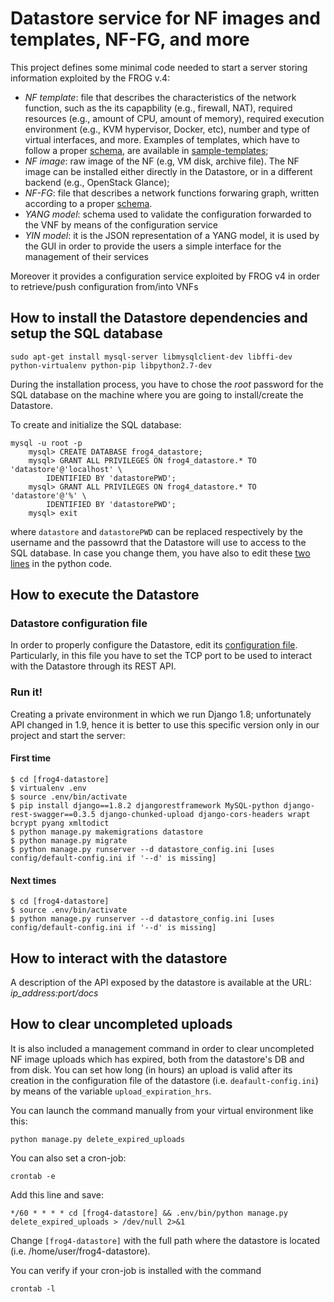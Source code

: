 # Datastore service for NF images and templates, NF-FG, and more

This project defines some minimal code needed to start a server storing information exploited by the FROG v.4:
* *NF template*: file that describes the characteristics of the network function, such as the its capapbility (e.g., firewall, NAT), required resources (e.g., amount of CPU, amount of memory), required execution environment (e.g., KVM hypervisor, Docker, etc), number and type of virtual interfaces, and more. Examples of templates, which have to follow a proper [schema](https://github.com/netgroup-polito/vnf-template-library/blob/master/schema.json), are available in [sample-templates](./sample-templates);
* *NF image*: raw image of the NF (e.g, VM disk, archive file). The NF image can be installed either directly in the Datastore, or in a different backend (e.g., OpenStack Glance);
* *NF-FG*: file that describes a network functions forwaring graph, written according to a proper [schema](https://github.com/netgroup-polito/nffg-library/blob/master/schema.json).
* *YANG model*: schema used to validate the configuration forwarded to the VNF by means of the configuration service
* *YIN model*: it is the JSON representation of a YANG model, it is used by the GUI in order to provide the users a simple interface for the management of their services

Moreover it provides a configuration service exploited by FROG v4 in order to retrieve/push configuration from/into VNFs

## How to install the Datastore dependencies and setup the SQL database

	sudo apt-get install mysql-server libmysqlclient-dev libffi-dev python-virtualenv python-pip libpython2.7-dev
	
During the installation process, you have to chose the *root* password for the SQL database on the machine where you are going to install/create the Datastore.

To create and initialize the SQL database:

	mysql -u root -p
        mysql> CREATE DATABASE frog4_datastore;
        mysql> GRANT ALL PRIVILEGES ON frog4_datastore.* TO 'datastore'@'localhost' \
            IDENTIFIED BY 'datastorePWD';
        mysql> GRANT ALL PRIVILEGES ON frog4_datastore.* TO 'datastore'@'%' \
            IDENTIFIED BY 'datastorePWD';
        mysql> exit
	
where `datastore` and `datastorePWD` can be replaced respectively by the username and the passowrd that the Datastore will use to access to the SQL database. In case you change them, you have also to edit these [two lines](https://github.com/netgroup-polito/frog4-datastore/blob/master/datastore_main/settings.py#L71-L72) in the python code.

## How to execute the Datastore

### Datastore configuration file

In order to properly configure the Datastore, edit its [configuration file](https://github.com/netgroup-polito/frog4-datastore/blob/master/config/default-config.ini). Particularly, in this file you have to set the TCP port to be used to interact with the Datastore through its REST API.

### Run it!

Creating a private environment in which we run Django 1.8; unfortunately API changed in 1.9, hence it is better to use this specific version only in our project and start the server:

#### First time

	$ cd [frog4-datastore]
	$ virtualenv .env
	$ source .env/bin/activate
	$ pip install django==1.8.2 djangorestframework MySQL-python django-rest-swagger==0.3.5 django-chunked-upload django-cors-headers wrapt bcrypt pyang xmltodict
	$ python manage.py makemigrations datastore
	$ python manage.py migrate
	$ python manage.py runserver --d datastore_config.ini [uses config/default-config.ini if '--d' is missing]

#### Next times 

	$ cd [frog4-datastore]
	$ source .env/bin/activate
	$ python manage.py runserver --d datastore_config.ini [uses config/default-config.ini if '--d' is missing]

## How to interact with the datastore

A description of the API exposed by the datastore is available at the URL: *ip_address:port/docs*

## How to clear uncompleted uploads

It is also included a management command in order to clear uncompleted NF image uploads which has expired, both from the datastore's DB and from disk. You can set how long (in hours) an upload is valid after its creation in the configuration file of the datastore (i.e. ``deafault-config.ini``) by means of the variable ``upload_expiration_hrs``.
 
You can launch the command manually from your virtual environment like this:

    python manage.py delete_expired_uploads

You can also set a cron-job:

    crontab -e

Add this line and save:

    */60 * * * * cd [frog4-datastore] && .env/bin/python manage.py delete_expired_uploads > /dev/null 2>&1

Change ``[frog4-datastore]`` with the full path where the datastore is located (i.e. /home/user/frog4-datastore).

You can verify if your cron-job is installed with the command

    crontab -l
